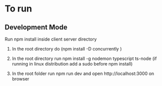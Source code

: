 # To run

## Development Mode

Run npm install inside client server directory

1. In the root directory do (npm install -D concurrently )

2. In the root directory run
   npm install -g nodemon typescript ts-node
   (if running in linux distribution add a sudo before npm install)
   
3. In the root folder run 
   npm run dev
   and open http://localhost:3000 on browser 
